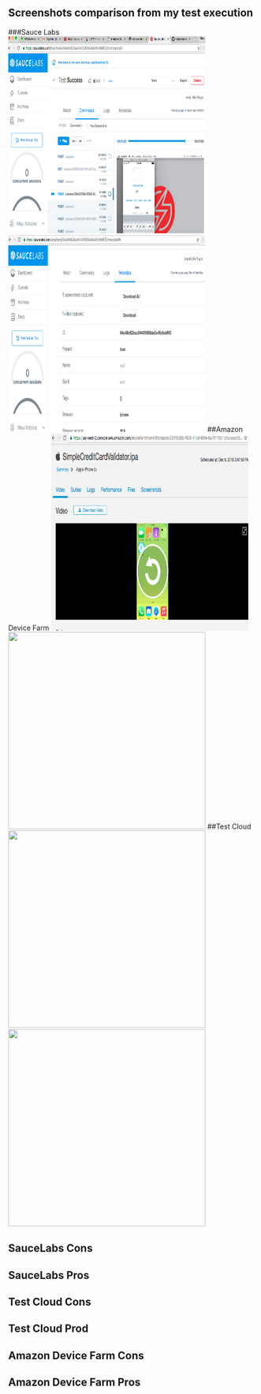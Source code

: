 ## Screenshots comparison from my test execution

###Sauce Labs
<img src="assets/sauce1.png" width="400" height="400">
<img src="assets/sauce2.png" width="400" height="400">
##Amazon Device Farm
<img src="assets/amazon1.png" width="400" height="400">
<img src="assets/amazon2" width="400" height="400">
##Test Cloud
<img src="assets/testcloud1" width="400" height="400">
<img src="assets/testcloud2" width="400" height="400">

## SauceLabs Cons

## SauceLabs Pros

## Test Cloud Cons

## Test Cloud Prod

## Amazon Device Farm Cons

## Amazon Device Farm Pros

